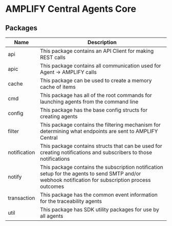 # AMPLIFY Central Agents Core

## Packages

| Name         | Description                                                                                                                                         |
| ------------ | --------------------------------------------------------------------------------------------------------------------------------------------------- |
| api          | This package contains an API Client for making REST calls                                                                                           |
| apic         | This package contains all communication used for Agent -> AMPLIFY calls                                                                             |
| cache        | This package can be used to create a memory cache of items                                                                                          |
| cmd          | This package has all of the root commands for launching agents from the command line                                                                 |
| config       | This package has the base config structs for creating agents                                                                                        |
| filter       | This package contains the filtering mechanism for determining what endpoints are sent to AMPLIFY Central                                            |
| notification | This package contains structs that can be used for creating notifications and subscribers to those notifications                                    |
| notify       | This package contains the subscription notification setup for the agents to send SMTP and/or webhook notification for subscription process outcomes |
| transaction  | This package has the common event information for the traceability agents                                                                           |
| util         | This package has SDK utility packages for use by all agents                                                                                         |
